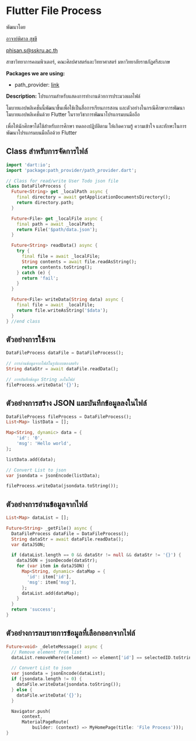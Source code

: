 # Flutter File Process

พัฒนาโดย 

[อาจาย์พิศาล สุขขี](https://www.facebook.com/numvarn)

phisan.s@sskru.ac.th

สาขาวิทยาการคอมพิวเตอร์, คณะศิลปศาสตร์และวิทยาศาสตร์ มหาวิทยาลัยราชภัฏศรีสะเกษ

**Packages we are using:**

- path_provider: [link](https://pub.dev/packages/path_provider)

**Description:**
โปรแกรมสำหรับแสดงการทำงานด้วยการประมวลผลไฟล์

โมบายแอปพลิเคชั่นนี้พัฒนาขึ้นเพื่อใช้เป็นสื่อการเรียนการสอน และตัวอย่างในกรณีศึกษาการพัฒนาโมบายแอปพลิเคชั่นด้วย Flutter ในรายวิชาการพัฒนาโปรแกรมบนมือถือ

เพื่อให้นักศึกษาได้ใช้สำหรับการศึกษา ทดลองปฏิบัติตาม ให้เกิดความรู้ ความเข้าใจ และทักษะในการพัฒนาโปรแกรมบนมือถือด้วย Flutter

## Class สำหรับการจัดการไฟล์

```dart
import 'dart:io';
import 'package:path_provider/path_provider.dart';

// Class for read/write User Todo json file
class DataFileProcess {
  Future<String> get _localPath async {
    final directory = await getApplicationDocumentsDirectory();
    return directory.path;
  }

  Future<File> get _localFile async {
    final path = await _localPath;
    return File('$path/data.json');
  }

  Future<String> readData() async {
    try {
      final file = await _localFile;
      String contents = await file.readAsString();
      return contents.toString();
    } catch (e) {
      return 'fail';
    }
  }

  Future<File> writeData(String data) async {
    final file = await _localFile;
    return file.writeAsString('$data');
  }
} //end class
```

## ตัวอย่างการใช้งาน
```dart
DataFileProcess dataFile = DataFileProcess();

// การอ่านข้อมูลจากไฟล์ในรูปแบบของสตริง
String dataStr = await dataFile.readData();

// การบันทึกข้อมูล String ลงในไฟล์
fileProcess.writeData('{}');
```

## ตัวอย่างการสร้าง JSON และบันทึกข้อมูลลงในไฟล์
```dart
DataFileProcess fileProcess = DataFileProcess();
List<Map> listData = [];

Map<String, dynamic> data = {
    'id': '0',
    'msg': 'Hello world',
};

listData.add(data);

// Convert List to json
var jsondata = jsonEncode(listData);

fileProcess.writeData(jsondata.toString());
```

## ตัวอย่างการอ่านข้อมูลจากไฟล์

```dart
List<Map> dataList = [];

Future<String> _getFile() async {
  DataFileProcess dataFile = DataFileProcess();
  String dataStr = await dataFile.readData();
  var dataJSON;

  if (dataList.length == 0 && dataStr != null && dataStr != '{}') {
    dataJSON = jsonDecode(dataStr);
    for (var item in dataJSON) {
      Map<String, dynamic> dataMap = {
        'id': item['id'],
        'msg': item['msg'],
      };
      dataList.add(dataMap);
    }
  }
  return 'success';
}
```

## ตัวอย่างการลบรายการข้อมูลที่เลือกออกจากไฟล์

```dart
Future<void> _deleteMessage() async {
  // Remove element from list
  dataList.removeWhere((element) => element['id'] == selectedID.toString());

  // Convert List to json
  var jsondata = jsonEncode(dataList);
  if (jsondata.length != 0) {
    dataFile.writeData(jsondata.toString());
  } else {
    dataFile.writeData('{}');
  }

  Navigator.push(
      context,
      MaterialPageRoute(
          builder: (context) => MyHomePage(title: 'File Process')));
}
```